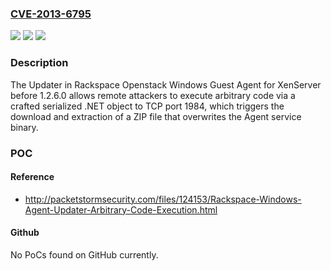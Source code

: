### [CVE-2013-6795](https://cve.mitre.org/cgi-bin/cvename.cgi?name=CVE-2013-6795)
![](https://img.shields.io/static/v1?label=Product&message=n%2Fa&color=blue)
![](https://img.shields.io/static/v1?label=Version&message=n%2Fa&color=blue)
![](https://img.shields.io/static/v1?label=Vulnerability&message=n%2Fa&color=brighgreen)

### Description

The Updater in Rackspace Openstack Windows Guest Agent for XenServer before 1.2.6.0 allows remote attackers to execute arbitrary code via a crafted serialized .NET object to TCP port 1984, which triggers the download and extraction of a ZIP file that overwrites the Agent service binary.

### POC

#### Reference
- http://packetstormsecurity.com/files/124153/Rackspace-Windows-Agent-Updater-Arbitrary-Code-Execution.html

#### Github
No PoCs found on GitHub currently.

